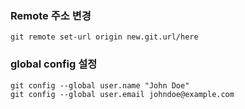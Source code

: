 ### Remote 주소 변경

```
git remote set-url origin new.git.url/here
```

### global config 설정

```
git config --global user.name "John Doe"
git config --global user.email johndoe@example.com
```
